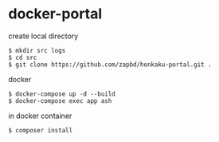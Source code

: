 # docker-portal

create local directory
```
$ mkdir src logs
$ cd src
$ git clone https://github.com/zapbd/honkaku-portal.git .
```

docker 
```
$ docker-compose up -d --build
$ docker-compose exec app ash 
```

in docker container
```
$ composer install
```
